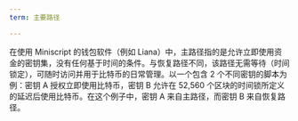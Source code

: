 ```yaml
---
term: 主要路径

---
```

在使用 Miniscript 的钱包软件（例如 Liana）中，主路径指的是允许立即使用资金的密钥集，没有任何基于时间的条件。与恢复路径不同，该路径无需等待（时间锁定），可随时访问并用于比特币的日常管理。以一个包含 2 个不同密钥的脚本为例：密钥 A 授权立即使用比特币，密钥 B 允许在 52,560 个区块的时间锁所定义的延迟后使用比特币。在这个例子中，密钥 A 来自主路径，而密钥 B 来自恢复路径。